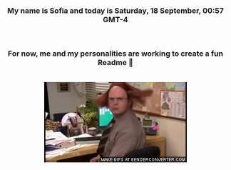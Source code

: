 


<div align="center">
<h3 >My name is Sofia and today is Saturday, 18 September, 00:57 GMT-4</h3><br>
<h3 >For now, me and my personalities are working to create a fun Readme 👋
</h3><br>
<img src='img/dwight.gif' alt='working...'/>
</div>
